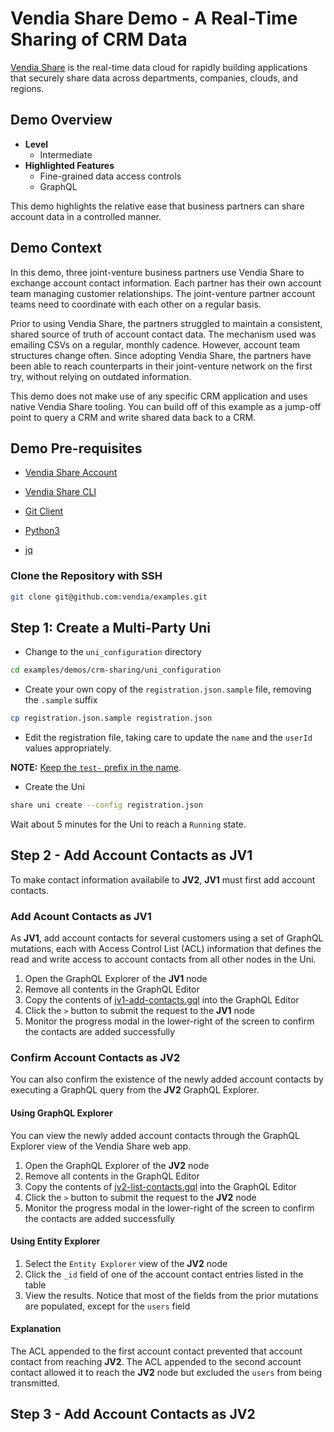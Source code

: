 # Vendia Share Demo - A Real-Time Sharing of CRM Data

[Vendia Share](https://www.vendia.net) is the real-time data cloud for rapidly building applications that securely share data across departments, companies, clouds, and regions.  

## Demo Overview

* __Level__
    * Intermediate
* __Highlighted Features__
    * Fine-grained data access controls
    * GraphQL

This demo highlights the relative ease that business partners can share account data in a controlled manner.

## Demo Context

In this demo, three joint-venture business partners use Vendia Share to exchange account contact information. Each partner has their own account team managing customer relationships. The joint-venture partner account teams need to coordinate with each other on a regular basis.

Prior to using Vendia Share, the partners struggled to maintain a consistent, shared source of truth of account contact data. The mechanism used was emailing CSVs on a regular, monthly cadence. However, account team structures change often. Since adopting Vendia Share, the partners have been able to reach counterparts in their joint-venture network on the first try, without relying on outdated information.

This demo does not make use of any specific CRM application and uses native Vendia Share tooling. You can build off of this example as a jump-off point to query a CRM and write shared data back to a CRM.

## Demo Pre-requisites

* [Vendia Share Account](https://share.vendia.net/signup)

* [Vendia Share CLI](https://vendia.net/docs/share/cli)

* [Git Client](https://git-scm.com/downloads)

* [Python3](https://www.python.org/download)

* [jq](https://stedolan.github.io/jq/)

### Clone the Repository with SSH

```bash
git clone git@github.com:vendia/examples.git
```

## Step 1: Create a Multi-Party Uni

* Change to the `uni_configuration` directory

```bash
cd examples/demos/crm-sharing/uni_configuration
```

* Create your own copy of the `registration.json.sample` file, removing the `.sample` suffix

```bash
cp registration.json.sample registration.json
```

* Edit the registration file, taking care to update the `name` and the `userId` values appropriately.

__NOTE:__ [Keep the `test-` prefix in the name](https://www.vendia.net/docs/share/limits#uni-and-node-names).

* Create the Uni

```bash
share uni create --config registration.json
```

Wait about 5 minutes for the Uni to reach a `Running` state.

## Step 2 - Add Account Contacts as JV1

To make contact information availabile to __JV2__, __JV1__ must first add account contacts.

### Add Acount Contacts as JV1

As __JV1__, add account contacts for several customers using a set of GraphQL mutations, each with Access Control List (ACL) information that defines the read and write access to account contacts from all other nodes in the Uni.

1. Open the GraphQL Explorer of the __JV1__ node
1. Remove all contents in the GraphQL Editor
1. Copy the contents of [jv1-add-contacts.gql](./resources/jv1-add-contacts.gql) into the GraphQL Editor
1. Click the `>` button to submit the request to the __JV1__ node
1. Monitor the progress modal in the lower-right of the screen to confirm the contacts are added successfully

### Confirm Account Contacts as JV2

You can also confirm the existence of the newly added account contacts by executing a GraphQL query from the __JV2__ GraphQL Explorer.

#### Using GraphQL Explorer

You can view the newly added account contacts through the GraphQL Explorer view of the Vendia Share web app.

1. Open the GraphQL Explorer of the __JV2__ node
1. Remove all contents in the GraphQL Editor
1. Copy the contents of [jv2-list-contacts.gql](./resources/jv2-list-contacts.gql) into the GraphQL Editor
1. Click the `>` button to submit the request to the __JV2__ node
1. Monitor the progress modal in the lower-right of the screen to confirm the contacts are added successfully

#### Using Entity Explorer

1. Select the `Entity Explorer` view of the __JV2__ node
1. Click the `_id` field of one of the account contact entries listed in the table
1. View the results. Notice that most of the fields from the prior mutations are populated, except for the `users` field

#### Explanation

The ACL appended to the first account contact prevented that account contact from reaching __JV2__. The ACL appended to the second account contact allowed it to reach the __JV2__ node but excluded the `users` from being transmitted.

## Step 3 - Add Account Contacts as JV2

